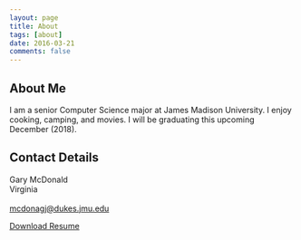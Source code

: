 ```yaml
---
layout: page
title: About
tags: [about]
date: 2016-03-21
comments: false
---
```


About Me
--------

I am a senior Computer Science major at James Madison University. I enjoy cooking, camping, and movies. I will be graduating this upcoming December (2018).

Contact Details
---------------

Gary McDonald
<br />
Virginia
<br />
<br />
[mcdonagj@dukes.jmu.edu](mailto:mcdonagj@dukes.jmu.edu)

[Download Resume](/mcdonagj_s17_resume_v3.pdf)
